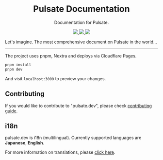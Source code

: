 <p align="center">
  <h1 align="center">
    <b>Pulsate Documentation</b>
  </h1>
  <p align="center">
    Documentation for Pulsate.
    <br />
  </p>
</p>

<p align="center">
  <a href="https://github.com/pulsate-dev/docs/actions/workflows/build.yaml">
    <img src="https://github.com/pulsate-dev/pulsate.dev/actions/workflows/build.yaml/badge.svg">
  </a>
  <a href="https://www.apache.org/licenses/">
    <img src="https://img.shields.io/static/v1?label=Licence&message=MIT&color=BF485A" />
  </a>
  <a href="https://pages.cloudflare.com/">
    <img src="https://img.shields.io/static/v1?label=Deploy&message=Cloudflare Pages&color=F59735" />
  </a>
</p>

Let's imagine. The most comprehensive document on Pulsate in the world...

---

The project uses pnpm, Nextra and deploys via Cloudflare Pages.

```sh
pnpm install
pnpm dev
```

And visit `localhost:3000` to preview your changes.

## Contributing

If you would like to contribute to "pulsate.dev", please check [contributing guide](./CONTRIBUTING.md).

## i18n

pulsate.dev is i18n (multilingual). Currently supported languages are **Japanese**, **English**.

For more information on translations, please [click here](./CONTRIBUTING.md#translation-i18n).
